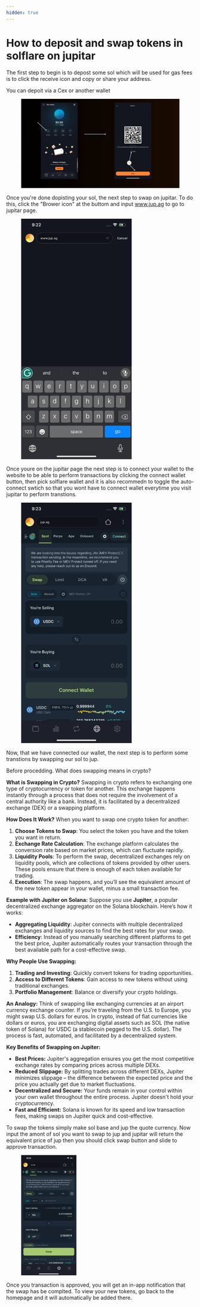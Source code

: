```yaml
---
hidden: true
---
```


# How to deposit and swap tokens in solflare on jupitar

The first step to begin is to depost some sol which will be used for gas fees is to click the receive icon and copy or share your address.&#x20;

You can depoit via a Cex or another wallet

<figure><img src="../../.gitbook/assets/deposite solflare.jpg" alt=""><figcaption></figcaption></figure>

Once you're done dopisting your sol, the next step to swap on jupitar. To do this, click the "Brower icon" at the buttom and input www.jup.ag to go to jupitar page.

<figure><img src="../../.gitbook/assets/image (1) (1) (1) (1).png" alt="" width="296"><figcaption></figcaption></figure>

Once youre on the jupitar page the next step is to connect your wallet to the website to be able to perform transactions by clicking the connect wallet button, then pick solflare wallet and it is also recommedn to toggle the auto-connect swtich so that you wont have to connect wallet everytime you visit jupitar to perform transtions.

<figure><img src="../../.gitbook/assets/image (2) (1) (1).png" alt="" width="296"><figcaption></figcaption></figure>

Now, that we have connected our wallet, the next step is to perform some transtions by swapping our sol to jup.

Before procedding. What does swapping means in crypto?

**What is Swapping in Crypto?** Swapping in crypto refers to exchanging one type of cryptocurrency or token for another. This exchange happens instantly through a process that does not require the involvement of a central authority like a bank. Instead, it is facilitated by a decentralized exchange (DEX) or a swapping platform.

**How Does It Work?** When you want to swap one crypto token for another:

1. **Choose Tokens to Swap**: You select the token you have and the token you want in return.
2. **Exchange Rate Calculation**: The exchange platform calculates the conversion rate based on market prices, which can fluctuate rapidly.
3. **Liquidity Pools**: To perform the swap, decentralized exchanges rely on liquidity pools, which are collections of tokens provided by other users. These pools ensure that there is enough of each token available for trading.
4. **Execution**: The swap happens, and you’ll see the equivalent amount of the new token appear in your wallet, minus a small transaction fee.

**Example with Jupiter on Solana:** Suppose you use **Jupiter**, a popular decentralized exchange aggregator on the Solana blockchain. Here’s how it works:

* **Aggregating Liquidity**: Jupiter connects with multiple decentralized exchanges and liquidity sources to find the best rates for your swap.
* **Efficiency**: Instead of you manually searching different platforms to get the best price, Jupiter automatically routes your transaction through the best available path for a cost-effective swap.

**Why People Use Swapping:**

1. **Trading and Investing**: Quickly convert tokens for trading opportunities.
2. **Access to Different Tokens**: Gain access to new tokens without using traditional exchanges.
3. **Portfolio Management**: Balance or diversify your crypto holdings.

**An Analogy:** Think of swapping like exchanging currencies at an airport currency exchange counter. If you’re traveling from the U.S. to Europe, you might swap U.S. dollars for euros. In crypto, instead of fiat currencies like dollars or euros, you are exchanging digital assets such as SOL (the native token of Solana) for USDC (a stablecoin pegged to the U.S. dollar). The process is fast, automated, and facilitated by a decentralized system.

**Key Benefits of Swapping on Jupiter:**

* **Best Prices:** Jupiter's aggregation ensures you get the most competitive exchange rates by comparing prices across multiple DEXs.
* **Reduced Slippage:** By splitting trades across different DEXs, Jupiter minimizes slippage – the difference between the expected price and the price you actually get due to market fluctuations.
* **Decentralized and Secure:** Your funds remain in your control within your own wallet throughout the entire process. Jupiter doesn't hold your cryptocurrency.
* **Fast and Efficient:** Solana is known for its speed and low transaction fees, making swaps on Jupiter quick and cost-effective.

To swap the tokens simply make sol base and jup the quote currency. Now input the amont of sol you want to swap to jup and jupitar will return the equivalent price of jup then you should click swap button and slide to approve transaction.

<figure><img src="../../.gitbook/assets/image (3) (1) (1).png" alt="" width="148"><figcaption></figcaption></figure>

Once you transaction is approved, you will get an in-app notification that the swap has be complted. To view your new tokens, go back to the homepage and it will automatically be added there.
